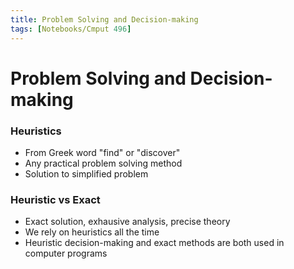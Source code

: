 ```yaml
---
title: Problem Solving and Decision-making
tags: [Notebooks/Cmput 496]
---
```


# Problem Solving and Decision-making

### Heuristics
  * From Greek word "find" or "discover"
  * Any practical problem solving method
  * Solution to simplified problem
  
 
### Heuristic vs Exact
  * Exact solution, exhausive analysis, precise theory
  * We rely on heuristics all the time
  * Heuristic decision-making and exact methods are both used in computer programs
